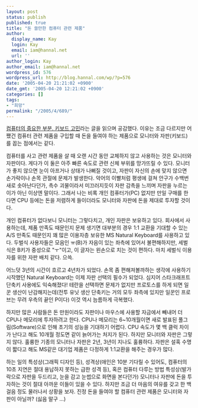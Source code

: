 ```yaml
---
layout: post
status: publish
published: true
title: "돈 쓸만한 컴퓨터 관련 제품"
author:
  display_name: Kay
  login: Kay
  email: iam@hannal.net
  url: ''
author_login: Kay
author_email: iam@hannal.net
wordpress_id: 576
wordpress_url: http://blog.hannal.com/wp/?p=576
date: '2005-04-20 21:21:02 +0900'
date_gmt: '2005-04-20 12:21:02 +0900'
categories: []
tags:
- "희망"
permalink: "/2005/4/689/"
---
```

<p><a href="http://nothing.kaist.ac.kr/tt/index.php?pl=191">컴퓨터의 중요한 부분. 키보드 고민</a>라는 글을 읽으며 공감했다. 이유는 조금 다르지만 어쨌건 컴퓨터 관련 제품을 구입할 때 돈을 들여야 하는 제품으로 모니터와 자판(키보드)를 꼽는 점에서는 같다.</p>
<p>컴퓨터를 사고 관련 제품을 살 때 오랜 시간 동안 교체하지 않고 사용하는 것은 모니터와 자판이다. 게다가 이 둘은 아주 빠른 속도로 관련 신체 부위를 망가뜨릴 수 있다. 모니터가 좋지 않으면 눈이 아프거나 상태가 나뻐질 것이고, 자판이 자신의 손에 맞지 않으면 손가락이나 손목 관절에 문제가 발생한다. 악어의 이빨처럼 평생에 걸쳐 안구가 수백번 새로 솟아난다던가, 촉수 괴물이라서 미끄러지듯이 자판 감촉을 느끼며 자판을 누르는 이가 아닌 이상엔 말이다. 그래서 나는 비록 개인 컴퓨터가(PC) 없지만 만일 구매를 한다면 CPU 등에는 돈을 저렴하게 들이더라도 모니터와 자판에 돈을 제대로 투자할 것이다.</p>
<p>개인 컴퓨터가 없다보니 모니터는 그렇다치고, 개인 자판은 보유하고 있다. 회사에서 사용하는데, 제품 만족도 때문인지 문제 생기면 대부분의 경우 1:1 교환을 기대할 수 있는 A/S 만족도 때문인지 꽤 많은 이용자층 보유한 MS Natural Keyboard를 사용하고 있다. 두벌식 사용자들은 모음인 ㅠ(B)가 자음이 있는 좌측에 있어서 불편해하지만, 세벌식은 B키가 중성으로 "ㅜ"이고, 이 글자는 왼손으로 치는 것이 편하다. 마치 세벌식 이용자를 위한 자판 배치 같다. 으쓱.</p>
<p>어느덧 3년의 시간이 흐르고 4년차가 되었다. 손목 좀 편해져볼까하는 생각에 사용하기 시작했던 Natural Keyboard는 이제 자판 선택의 필수가 되었다. 심지어 스타크래프트 단축키 사용에도 익숙해졌다! 테란을 선택하면 문제가 없지만 프로토스를 하게 되면 일꾼 생산이 난감해지는데(전투 유닛 생산 단축키는 거의 모두 좌측에 있지만 일꾼인 프로브는 무려 우측의 끝인 P이다) 이것 역시 늠름하게 극복했다.</p>
<p>하지만 많은 사람들은 돈 만원이라도 자판이나 마우스에 사용할 자금에서 빼내어 더 CPU나 메모리에 투자하려고 한다. CPU나 메모리는 6~10개월이면 새로 발표된 풀그림(Software)으로 인해 초기의 성능을 기대하기 어렵다. CPU 속도가 몇 백 클럭 차이가 난다고 해도 10개월 정도면 같이 늙어가는 처지가 된다. 하지만 모니터와 자판은 그렇지 않다. 훌륭한 기종의 모니터나 자판은 2년, 3년이 지나도 훌륭하다. 자판은 설혹 수명이 짧다고 해도 MS같은 대기업 제품은 다정하게 1:1교환을 해주는 경우가 많다.</p>
<p>하는 일의 특성상(그래픽 디자인 등), 성격상(애인은 10분 기다릴 수 있어도, 컴퓨터의 10초 지연은 절대 용납하지 못하는 급한 성격 등), 혹은 컴퓨터 다루는 방법 특성상(발가락으로 자판을 두드리고, 눈을 감고 눈썹으로 화면을 본다던가) 모니터나 자판에 돈을 투자하는 것이 절대 아까운 이들이 있을 수 있다. 하지만 조금 더 마음의 여유를 갖고 한 백 걸음 정도 물러나서 상황을 보자. 진정 돈을 들여야 할 컴퓨터 관련 제품은 모니터와 자판이 아닐까? (싫음 말구 ...)</p>

